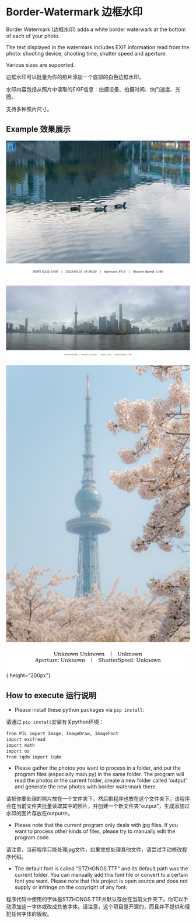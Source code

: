 # Border-Watermark 边框水印

Border Watermark (边框水印) adds a white border waterwark at the bottom of each of your photo.

The text displayed in the watermark includes EXIF information read from the photo: shooting device, shooting time, shutter speed and aperture.

Various sizes are supported.

边框水印可以批量为你的照片添加一个底部的白色边框水印。

水印内容包括从照片中读取的EXIF信息：拍摄设备、拍摄时间、快门速度、光圈。

支持多种照片尺寸。

## Example 效果展示

![1708049459396](image/README/1708049459396.jpg)

![1708049512689](image/README/1708049512689.jpg)

![1708049630434](image/README/1708049630434.jpg){:height="200px"}

## How to execute 运行说明

* Please install these python packages via `pip install`:

请通过 `pip install`安装有关python环境：

```
from PIL import Image, ImageDraw, ImageFont
import exifread
import math
import os
from tqdm import tqdm
```

* Please gather the photos you want to process in a folder, and put the program files (espacially main.py) in the same folder. The program will read the photos in the current folder, create a new folder called 'output' and generate the new photos with border watermark there.

请把你要处理的照片放在一个文件夹下，然后把程序也放在这个文件夹下。该程序会在当前文件夹批量读取其中的照片，并创建一个新文件夹“output”，生成添加过水印的图片存放在output中。


* Please note that the current program only deals with jpg files. If you want to process other kinds of files, please try to manually edit the program code.

请注意，当前程序只能处理jpg文件，如果您想处理其他文件，请尝试手动修改程序代码。

* The default font is called "STZHONGS.TTF" and its default path was the current folder. You can manually add this font file or convert to a certain font you want. Please note that this project is open source and does not supply or infringe on the copyright of any font. 

程序代码中使用的字体是STZHONGS.TTF并默认存放在当前文件夹下。你可以手动添加这一字体或改成其他字体。请注意，这个项目是开源的，而且并不提供和侵犯任何字体的版权。


